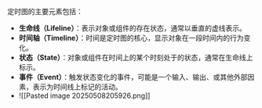 定时图的主要元素包括：

- **生命线（Lifeline）**：表示对象或组件的存在状态，通常以垂直的虚线表示。
- **时间轴（Timeline）**：时间是定时图的核心，显示对象在一段时间内的行为变化。
- **状态（State）**：对象或组件在时间上的某个时刻处于的状态，通常在生命线上标示。
- **事件（Event）**：触发状态变化的事件，可能是一个输入、输出、或其他外部因素，表示为时间线上标记的活动。
- ![[Pasted image 20250508205926.png]]